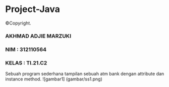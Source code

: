 # Project-Java
©️Copyright.
### AKHMAD ADJIE MARZUKI
### NIM   : 312110564
### KELAS : TI.21.C2
Sebuah program sederhana tampilan sebuah atm bank dengan attribute dan instance method.
![gambar1] (gambar/ss1.png)
